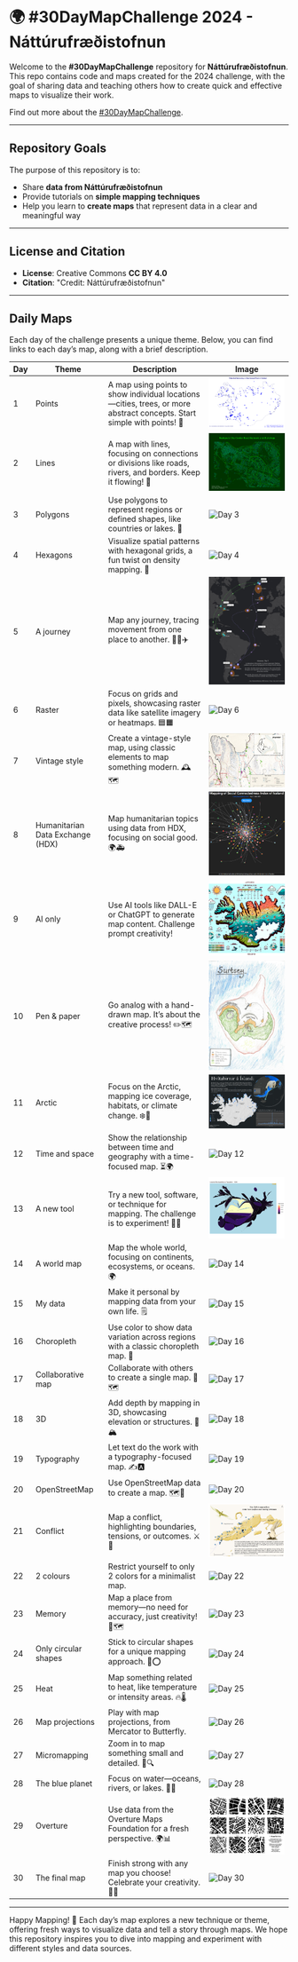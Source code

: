 # 🌍 #30DayMapChallenge 2024 - Náttúrufræðistofnun

Welcome to the **#30DayMapChallenge** repository for **Náttúrufræðistofnun**. This repo contains code and maps created for the 2024 challenge, with the goal of sharing data and teaching others how to create quick and effective maps to visualize their work.

Find out more about the [#30DayMapChallenge](https://30daymapchallenge.com/).

---

## Repository Goals
The purpose of this repository is to:
- Share **data from Náttúrufræðistofnun**
- Provide tutorials on **simple mapping techniques**
- Help you learn to **create maps** that represent data in a clear and meaningful way

---

## License and Citation
- **License**: Creative Commons **CC BY 4.0**
- **Citation**: "Credit: Náttúrufræðistofnun"

---

## Daily Maps

Each day of the challenge presents a unique theme. Below, you can find links to each day’s map, along with a brief description.

| Day | Theme | Description | Image |
|-----|-------|-------------|-------|
| 1 | Points | A map using points to show individual locations—cities, trees, or more abstract concepts. Start simple with points! 📍 | ![Day 1](Day-1/Day01-Points.png) |
| 2 | Lines | A map with lines, focusing on connections or divisions like roads, rivers, and borders. Keep it flowing! 📏 | ![Day 2](Day-2/Day02-Lines.png) |
| 3 | Polygons | Use polygons to represent regions or defined shapes, like countries or lakes. 🛑 | ![Day 3](Day-3/Day03-Polygons.png) |
| 4 | Hexagons | Visualize spatial patterns with hexagonal grids, a fun twist on density mapping. 🔷 | ![Day 4](Day-4/Day04-Hexagons.png) |
| 5 | A journey | Map any journey, tracing movement from one place to another. 🚶‍♂️✈️ | ![Day 5](Day-5/Day05-Journey.jpeg) |
| 6 | Raster | Focus on grids and pixels, showcasing raster data like satellite imagery or heatmaps. 🟦🟧 | ![Day 6](Day-6/Day06-Raster.png) |
| 7 | Vintage style | Create a vintage-style map, using classic elements to map something modern. 🕰️🗺️ | ![Day 7](Day-7/Day07-Vintage.jpg) |
| 8 | Humanitarian Data Exchange (HDX) | Map humanitarian topics using data from HDX, focusing on social good. 🌍🚑 | [![Day 8 - Data: HDX](Day-8/Day08-HDX.png)](https://m-lmi.github.io/30DayMapChallenge/Day-8/index.html) |
| 9 | AI only | Use AI tools like DALL-E or ChatGPT to generate map content. Challenge prompt creativity! | ![Day 9](Day-9/Day09-AI_only.png) |
| 10 | Pen & paper | Go analog with a hand-drawn map. It’s about the creative process! ✏️🗺️ | ![Day 10](Day-10/Day10-penandpaper.jpg) |
| 11 | Arctic | Focus on the Arctic, mapping ice coverage, habitats, or climate change. ❄️🧊 | ![Day 11](Day-11/Day11-Arctic.jpg) |
| 12 | Time and space | Show the relationship between time and geography with a time-focused map. ⏳🌍 | ![Day 12](Day-12/Day12-Time_Space.png) |
| 13 | A new tool | Try a new tool, software, or technique for mapping. The challenge is to experiment! 🧪🔧 | ![Day 13](Day-13/Day13-ANewTool.gif) |
| 14 | A world map | Map the whole world, focusing on continents, ecosystems, or oceans. 🌍 | ![Day 14](Day-14/Day14-World-map.png) |
| 15 | My data | Make it personal by mapping data from your own life. 🗒️ | ![Day 15](Day-15/Day15-My-data.png) |
| 16 | Choropleth | Use color to show data variation across regions with a classic choropleth map. 🎨 | ![Day 16](Day-16/Day16-Choropleth.png) |
| 17 | Collaborative map | Collaborate with others to create a single map. 🤝🗺️ | ![Day 17](Day-17/Day17-Collaborative-map.png) |
| 18 | 3D | Add depth by mapping in 3D, showcasing elevation or structures. 🎢🏔️ | ![Day 18](Day-18/Day18-3D.png) |
| 19 | Typography | Let text do the work with a typography-focused map. ✍️🅰️ | ![Day 19](Day-19/Day19-Typography.png) |
| 20 | OpenStreetMap | Use OpenStreetMap data to create a map. 🗺️📍 | ![Day 20](Day-20/Day20-OSM.png) |
| 21 | Conflict | Map a conflict, highlighting boundaries, tensions, or outcomes. ⚔️🛑 | ![Day 21](Day-21/Day21-Conflict.png) |
| 22 | 2 colours | Restrict yourself to only 2 colors for a minimalist map. | ![Day 22](Day-22/Day22-2-colours.png) |
| 23 | Memory | Map a place from memory—no need for accuracy, just creativity! 💭🗺️ | ![Day 23](Day-23/Day23-Memory.png) |
| 24 | Only circular shapes | Stick to circular shapes for a unique mapping approach. 🔵⭕ | ![Day 24](Day-24/Day24-Circles.png) |
| 25 | Heat | Map something related to heat, like temperature or intensity areas. 🔥🌡️ | ![Day 25](Day-25/Day25-Heat.png) |
| 26 | Map projections | Play with map projections, from Mercator to Butterfly. | ![Day 26](Day-26/Day26-Projections.png) |
| 27 | Micromapping | Zoom in to map something small and detailed. 🧐🔍 | ![Day 27](Day-27/Day27-Micromapping.png) |
| 28 | The blue planet | Focus on water—oceans, rivers, or lakes. 🌊🐋 | ![Day 28](Day-28/Day28-Blue-planet.png) |
| 29 | Overture | Use data from the Overture Maps Foundation for a fresh perspective. 🌍📊 | ![Day 29](Day-29/Day29-Overture.png) |
| 30 | The final map | Finish strong with any map you choose! Celebrate your creativity. 🎉🌐 | ![Day 30](Day-30/Day30-Final-map.png) |

---

Happy Mapping! 🎉 Each day’s map explores a new technique or theme, offering fresh ways to visualize data and tell a story through maps. We hope this repository inspires you to dive into mapping and experiment with different styles and data sources.